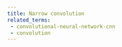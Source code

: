 ```yaml
---
title: Narrow convolution
related_terms:
 - convolutional-neural-network-cnn
 - convolution
---
```

